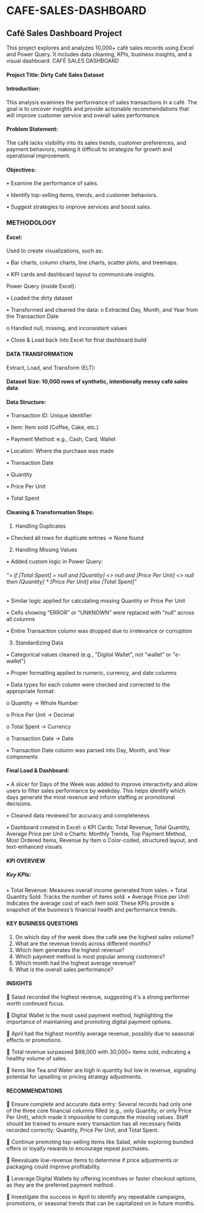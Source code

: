 # CAFE-SALES-DASHBOARD
## Café Sales Dashboard Project
This project explores and analyzes 10,000+ café sales records using Excel and Power Query. It includes data cleaning, KPIs, business insights, and a visual dashboard.
CAFÉ SALES DASHBOARD
#### Project Title: Dirty Café Sales Dataset
#### Introduction:
This analysis examines the performance of sales transactions in a café. The goal is to uncover insights and provide actionable recommendations that will improve customer service and overall sales performance.
#### Problem Statement:
The café lacks visibility into its sales trends, customer preferences, and payment behaviors, making it difficult to strategize for growth and operational improvement.
#### Objectives:

•	Examine the performance of sales.

•	Identify top-selling items, trends, and customer behaviors.

•	Suggest strategies to improve services and boost sales.
### METHODOLOGY
#### Excel:
Used to create visualizations, such as:

•	Bar charts, column charts, line charts, scatter plots, and treemaps.

•	KPI cards and dashboard layout to communicate insights.

Power Query (inside Excel):

•	Loaded the dirty dataset

•	Transformed and cleaned the data:
o	Extracted Day, Month, and Year from the Transaction Date

o	Handled null, missing, and inconsistent values

•	Close & Load back into Excel for final dashboard build
#### DATA TRANSFORMATION
Extract, Load, and Transform (ELT):
#### Dataset Size: 10,000 rows of synthetic, intentionally messy café sales data
#### Data Structure:

•	Transaction ID: Unique identifier

•	Item: Item sold (Coffee, Cake, etc.)

•	Payment Method: e.g., Cash, Card, Wallet

•	Location: Where the purchase was made

•	Transaction Date

•	Quantity

•	Price Per Unit

•	Total Spent
#### Cleaning & Transformation Steps:

1. Handling Duplicates

•	Checked all rows for duplicate entries → None found

2. Handling Missing Values

•	Added custom logic in Power Query:
###### “= if [Total Spent] = null and [Quantity] <> null and [Price Per Unit] <> null then [Quantity] * [Price Per Unit] else [Total Spent]”
•	Similar logic applied for calculating missing Quantity or Price Per Unit

•	Cells showing “ERROR” or “UNKNOWN” were replaced with “null” across all columns

•	Entire Transaction column was dropped due to irrelevance or corruption

3. Standardizing Data

•	Categorical values cleaned (e.g., "Digital Wallet", not "wallet" or "e-wallet")

•	Proper formatting applied to numeric, currency, and date columns

•	Data types for each column were checked and corrected to the appropriate format:

o	Quantity → Whole Number

o	Price Per Unit → Decimal

o	Total Spent → Currency

o	Transaction Date → Date

•	Transaction Date column was parsed into Day, Month, and Year components
 #### Final Load & Dashboard:
•	A slicer for Days of the Week was added to improve interactivity and allow users to filter sales performance by weekday. This helps identify which days generate the most revenue and inform staffing or promotional decisions.

•	Cleaned data reviewed for accuracy and completeness

•	Dashboard created in Excel:
o	KPI Cards: Total Revenue, Total Quantity, Average Price per Unit
o	Charts: Monthly Trends, Top Payment Method, Most Ordered Items, Revenue by Item
o	Color-coded, structured layout, and text-enhanced visuals
#### KPI OVERVIEW
##### Key KPIs:
•	Total Revenue: Measures overall income generated from sales.
•	Total Quantity Sold: Tracks the number of items sold.
•	Average Price per Unit: Indicates the average cost of each item sold.
These KPIs provide a snapshot of the business’s financial health and performance trends.

#### KEY BUSINESS QUESTIONS
1.	On which day of the week does the café see the highest sales volume?
2.	What are the revenue trends across different months?
3.	Which item generates the highest revenue?
4.	Which payment method is most popular among customers?
5.	Which month had the highest average revenue?
6.	What is the overall sales performance?
#### INSIGHTS
	Salad recorded the highest revenue, suggesting it's a strong performer worth continued focus.

	Digital Wallet is the most used payment method, highlighting the importance of maintaining and promoting digital payment options.

	April had the highest monthly average revenue, possibly due to seasonal effects or promotions.

	Total revenue surpassed $88,000 with 30,000+ items sold, indicating a healthy volume of sales.

	Items like Tea and Water are high in quantity but low in revenue, signaling potential for upselling or pricing strategy adjustments.

#### RECOMMENDATIONS
	Ensure complete and accurate data entry: Several records had only one of the three core financial columns filled (e.g., only Quantity, or only Price Per Unit), which made it impossible to compute the missing values. Staff should be trained to ensure every transaction has all necessary fields recorded correctly: Quantity, Price Per Unit, and Total Spent.

	Continue promoting top-selling items like Salad, while exploring bundled offers or loyalty rewards to encourage repeat purchases.

	Reevaluate low-revenue items to determine if price adjustments or packaging could improve profitability.

	Leverage Digital Wallets by offering incentives or faster checkout options, as they are the preferred payment method.

	Investigate the success in April to identify any repeatable campaigns, promotions, or seasonal trends that can be capitalized on in future months.



